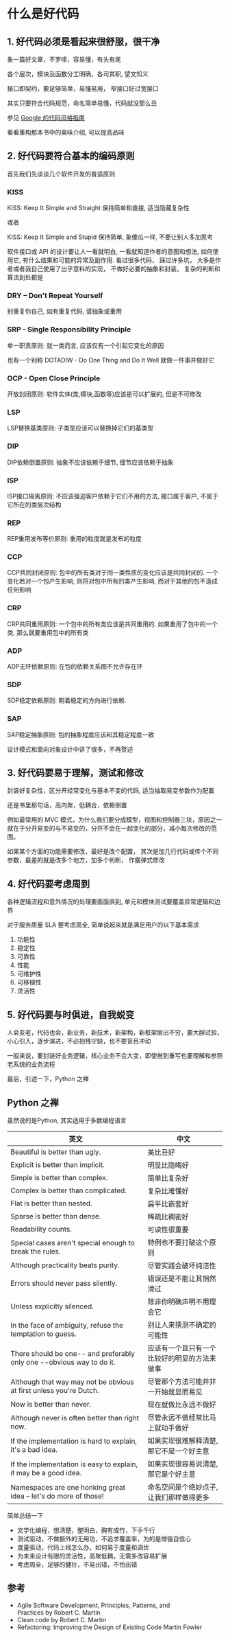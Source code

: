 # 什么是好代码

## 1. 好代码必须是看起来很舒服，很干净

象一篇好文章，不罗嗦，容易懂，有头有尾

各个层次，模块及函数分工明确，各司其职, 望文知义

接口即契约，要足够简单，易懂易用， 窄接口好过宽接口

其实只要符合代码规范，命名简单易懂，代码就没那么丑

参见 [Google 的代码风格指南](https://github.com/google/styleguide)

看看重构那本书中的臭味介绍, 可以提高品味

## 2. 好代码要符合基本的编码原则

首先我们先谈谈几个软件开发的普适原则

### KISS

KISS: Keep It Simple and Straight 保持简单和直接, 适当隐藏复杂性

或者

KISS: Keep It Simple and Stupid 保持简单, 象傻瓜一样, 不要让别人多加思考

软件接口或 API 的设计要让人一看就明白, 一看就知道作者的意图和想法, 如何使用它, 有什么结果和可能的异常及副作用. 看过很多代码， 踩过许多坑， 大多是作者或者我自己使用了出乎意料的实现， 不做好必要的抽象和封装， 复杂的判断和算法到处都是

### DRY – Don't Repeat Yourself 
别重复你自己, 如有重复代码, 请抽象或重用

### SRP - Single Responsibility Principle 
单一职责原则: 就一类而言, 应该仅有一个引起它变化的原因

也有一个别称 DOTADIW - Do One Thing and Do It Well 就做一件事并做好它


### OCP - Open Close Principle 
开放封闭原则: 软件实体(类,模块,函数等)应该是可以扩展的, 但是不可修改

### LSP
LSP替换基类原则: 子类型应该可以替换掉它们的基类型

### DIP
DIP依赖倒置原则: 抽象不应该依赖于细节, 细节应该依赖于抽象

### ISP
ISP接口隔离原则: 不应该强迫客户依赖于它们不用的方法, 接口属于客户, 不属于它所在的类层次结构

### REP
REP重用发布等价原则: 重用的粒度就是发布的粒度

### CCP
CCP共同封闭原则: 包中的所有类对于同一类性质的变化应该是共同封闭的. 一个变化若对一个包产生影响, 则将对包中所有的类产生影响, 而对于其他的包不造成任何影响

### CRP
CRP共同重用原则: 一个包中的所有类应该是共同重用的. 如果重用了包中的一个类, 那么就要重用包中的所有类

### ADP
ADP无环依赖原则: 在包的依赖关系图不允许存在环

### SDP
SDP稳定依赖原则: 朝着稳定的方向进行依赖.

### SAP
SAP稳定抽象原则: 包的抽象程度应该和其稳定程度一致

设计模式和面向对象设计中讲了很多，不再赘述

## 3. 好代码要易于理解，测试和修改

封装好复杂性，区分开经常变化与基本不变的代码, 适当抽取易变参数作为配置

还是书里那句话，高内聚，低耦合，依赖倒置

例如最常用的 MVC 模式，为什么我们要分成模型，视图和控制器三块，原因之一就在于分开易变的与不易变的，分开不会在一起变化的部分，减小每次修改的范围。

如果某个方面的功能需要修改，最好是改个配置， 其次是加几行代码或传个不同参数，最差的就是改多个地方，加多个判断， 作霰弹式修改 

## 4. 好代码要考虑周到

各种逻辑流程和意外情况的处理要面面俱到, 单元和模块测试要覆盖异常逻辑和边界

对于服务质量 SLA 要考虑周全, 简单说起来就是满足用户的以下基本需求

1. 功能性
2. 稳定性
3. 可靠性
4. 性能
5. 可维护性
6. 可移植性
7. 灵活性

## 5. 好代码要与时俱进，自我蜕变

人会变老，代码也会，新业务，新技术，新架构，新框架层出不穷，要大胆试验，小心引入，逐步演进，不必抱残守缺，也不要盲目冲动

一般来说，要封装好业务逻辑，核心业务不会大变，即使推到重写也要理解和参照老系统的业务流程

最后，引述一下，Python 之禅

## Python 之禅
虽然说的是Python, 其实适用于多数编程语言


英文                                     | 中文
---------------------------------------- | -------------
Beautiful is better than ugly.           | 美比丑好
	Explicit is better than implicit.    | 明显比隐晦好
	Simple is better than complex.       | 简单比复杂好
	Complex is better than complicated.  | 复杂比难懂好
	Flat is better than nested.			 | 扁平比嵌套好
	Sparse is better than dense.         | 稀疏比稠密好
	Readability counts.                  | 可读性很重要
	Special cases aren't special enough to break the rules.  | 特例也不要打破这个原则
	Although practicality beats purity.                      | 尽管实践会破坏纯洁性
	Errors should never pass silently.                       | 错误还是不能让其悄然滑过
	Unless explicitly silenced.                              | 除非你明确声明不用理会它
	In the face of ambiguity, refuse the temptation to guess. | 别让人来猜测不确定的可能性
	There should be one-- and preferably only one --obvious way to do it. | 应该有一个且只有一个比较好的明显的方法来做事
	Although that way may not be obvious at first unless you're Dutch. | 尽管那个方法可能并非一开始就显而易见
	Now is better than never. | 现在就做比永远不做好
	Although never is often better than right now. | 尽管永远不做经常比马上就动手做好
	If the implementation is hard to explain, it's a bad idea. | 如果实现很难解释清楚, 那它不是一个好主意
	If the implementation is easy to explain, it may be a good idea. | 如果实现很容易说清楚, 那它是个好主意
	Namespaces are one honking great idea – let's do more of those! | 命名空间是个绝妙点子, 让我们那样做得更多
 
简单总结一下

* 文学化编程，想清楚，整明白，胸有成竹，下手千行
* 测试驱动，不做额外的无用功，不追求覆盖率，为的是增强自信心
* 度量驱动，代码上线怎么办，如何易于度量和调优
* 为未来设计有限的灵活性，高聚低耦，无需多改容易扩展
* 考虑周全，足够的健壮，不易出错，不怕出错

## 参考
* Agile Software Development, Principles, Patterns, and Practices by Robert C. Martin
* Clean code by Robert C. Martin
* Refactoring: Improving the Design of Existing Code Martin Fowler